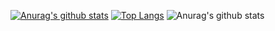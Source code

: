[![Anurag's github stats](https://github-readme-stats.vercel.app/api?username=M4TY)](https://github.com/anuraghazra/github-readme-stats)
[![Top Langs](https://github-readme-stats.vercel.app/api/top-langs/?username=M4TY)](https://github.com/anuraghazra/github-readme-stats)
![Anurag's github stats](https://github-readme-stats.vercel.app/api?username=M4TY&show_icons=true&theme=radical)

